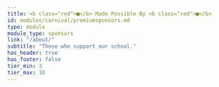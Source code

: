 ```yaml
---
title: <b class="red">■</b> Made Possible By <b class="red">■</b>
id: modules/carnival/premiumsponsors.md
type: module
module_type: sponsors
link: "/about/"
subtitle: "Those who support our school."
has_header: true
has_footer: false
tier_min: 3
tier_max: 10
---
```

